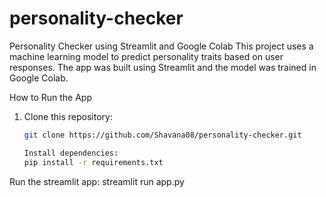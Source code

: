 # personality-checker
Personality Checker using Streamlit and Google Colab
This project uses a machine learning model to predict personality traits based on user responses. The app was built using Streamlit and the model was trained in Google Colab.

How to Run the App

1. Clone this repository:
   ```bash
   git clone https://github.com/Shavana08/personality-checker.git

   Install dependencies:
   pip install -r requirements.txt

Run the streamlit app:
  streamlit run app.py

